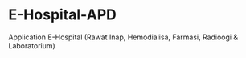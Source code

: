 # E-Hospital-APD
Application E-Hospital (Rawat Inap, Hemodialisa, Farmasi, Radioogi &amp; Laboratorium)

